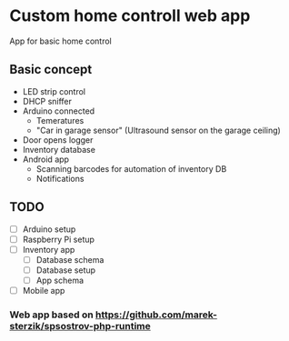 # Custom home controll web app

App for basic home control

## Basic concept

* LED strip control
* DHCP sniffer
* Arduino connected
  * Temeratures
  * "Car in garage sensor" (Ultrasound sensor on the garage ceiling)
* Door opens logger
* Inventory database
* Android app
  * Scanning barcodes for automation of inventory DB
  * Notifications

## TODO

* [ ] Arduino setup
* [ ] Raspberry Pi setup
* [ ] Inventory app 
  * [ ] Database schema
  * [ ] Database setup
  * [ ] App schema
* [ ] Mobile app 

### Web app based on https://github.com/marek-sterzik/spsostrov-php-runtime